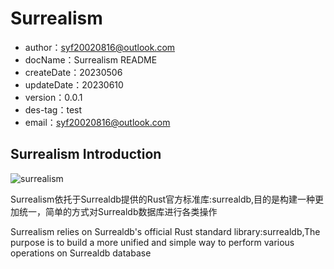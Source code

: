 # Surrealism

- author：[syf20020816@outlook.com](mailto:syf20020816@outlook.com)
- docName：Surrealism README
- createDate：20230506
- updateDate：20230610
- version：0.0.1
- des-tag：test
- email：[syf20020816@outlook.com](mailto:syf20020816@outlook.com)

## Surrealism Introduction

<img src="https://routerboot.oss-cn-shanghai.aliyuncs.com/surrealism/logo.png" alt="surrealism" />

Surrealism依托于Surrealdb提供的Rust官方标准库:surrealdb,目的是构建一种更加统一，简单的方式对Surrealdb数据库进行各类操作

Surrealism relies on Surrealdb's official Rust standard library:surrealdb,The purpose is to build a more unified and simple way to perform various operations on Surrealdb database